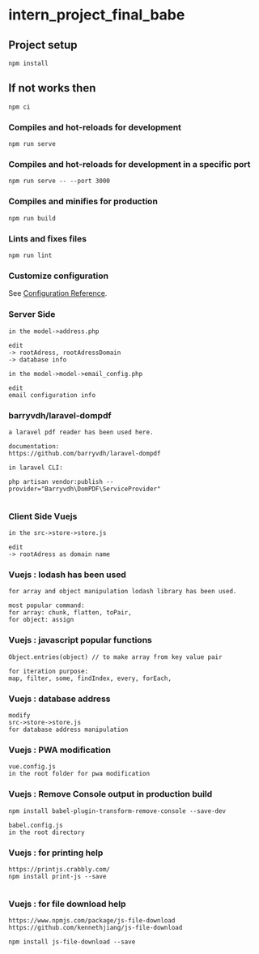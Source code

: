 # intern_project_final_babe

## Project setup
```
npm install
```


## If not works then
```
npm ci
```


### Compiles and hot-reloads for development
```
npm run serve
```


### Compiles and hot-reloads for development in a specific port
```
npm run serve -- --port 3000
```

### Compiles and minifies for production
```
npm run build
```

### Lints and fixes files
```
npm run lint
```

### Customize configuration
See [Configuration Reference](https://cli.vuejs.org/config/).


### Server Side
```
in the model->address.php

edit
-> rootAdress, rootAdressDomain
-> database info

in the model->model->email_config.php

edit
email configuration info

```

### barryvdh/laravel-dompdf
```
a laravel pdf reader has been used here.

documentation: 
https://github.com/barryvdh/laravel-dompdf

in laravel CLI:

php artisan vendor:publish --provider="Barryvdh\DomPDF\ServiceProvider"


```

### Client Side Vuejs
```
in the src->store->store.js

edit
-> rootAdress as domain name

```


### Vuejs : lodash has been used
```
for array and object manipulation lodash library has been used.

most popular command: 
for array: chunk, flatten, toPair, 
for object: assign 

```

### Vuejs : javascript popular functions
```
Object.entries(object) // to make array from key value pair

for iteration purpose:
map, filter, some, findIndex, every, forEach, 

```


### Vuejs : database address
```
modify
src->store->store.js
for database address manipulation

```


### Vuejs : PWA modification
```
vue.config.js
in the root folder for pwa modification
```


### Vuejs : Remove Console output in production build
```
npm install babel-plugin-transform-remove-console --save-dev

babel.config.js
in the root directory

```

### Vuejs : for printing help
```
https://printjs.crabbly.com/
npm install print-js --save


```


### Vuejs : for file download help
```
https://www.npmjs.com/package/js-file-download
https://github.com/kennethjiang/js-file-download

npm install js-file-download --save

```


